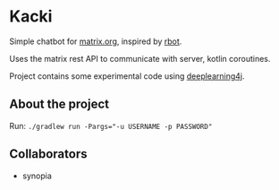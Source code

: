 # Kacki

Simple chatbot for [matrix.org](https://matrix.org/]), inspired by [rbot](https://github.com/ruby-rbot/rbot).

Uses the matrix rest API to communicate with server, kotlin coroutines.

Project contains some experimental code using [deeplearning4j](https://github.com/deeplearning4j).


## About the project

Run: `./gradlew run -Pargs="-u USERNAME -p PASSWORD"`

## Collaborators

* synopia
